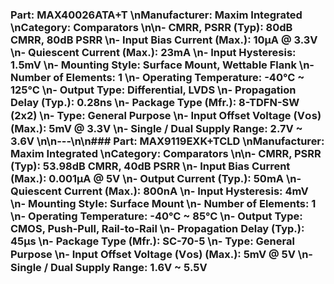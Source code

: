 ### Part: MAX40026ATA+T  \n**Manufacturer:** Maxim Integrated  \n**Category:** Comparators  \n\n- **CMRR, PSRR (Typ):** 80dB CMRR, 80dB PSRR  \n- **Input Bias Current (Max.):** 10µA @ 3.3V  \n- **Quiescent Current (Max.):** 23mA  \n- **Input Hysteresis:** 1.5mV  \n- **Mounting Style:** Surface Mount, Wettable Flank  \n- **Number of Elements:** 1  \n- **Operating Temperature:** -40°C ~ 125°C  \n- **Output Type:** Differential, LVDS  \n- **Propagation Delay (Typ.):** 0.28ns  \n- **Package Type (Mfr.):** 8-TDFN-SW (2x2)  \n- **Type:** General Purpose  \n- **Input Offset Voltage (Vᴏs) (Max.):** 5mV @ 3.3V  \n- **Single / Dual Supply Range:** 2.7V ~ 3.6V  \n\n---\n\n### Part: MAX9119EXK+TCLD  \n**Manufacturer:** Maxim Integrated  \n**Category:** Comparators  \n\n- **CMRR, PSRR (Typ):** 53.98dB CMRR, 40dB PSRR  \n- **Input Bias Current (Max.):** 0.001µA @ 5V  \n- **Output Current (Typ.):** 50mA  \n- **Quiescent Current (Max.):** 800nA  \n- **Input Hysteresis:** 4mV  \n- **Mounting Style:** Surface Mount  \n- **Number of Elements:** 1  \n- **Operating Temperature:** -40°C ~ 85°C  \n- **Output Type:** CMOS, Push-Pull, Rail-to-Rail  \n- **Propagation Delay (Typ.):** 45µs  \n- **Package Type (Mfr.):** SC-70-5  \n- **Type:** General Purpose  \n- **Input Offset Voltage (Vᴏs) (Max.):** 5mV @ 5V  \n- **Single / Dual Supply Range:** 1.6V ~ 5.5V
